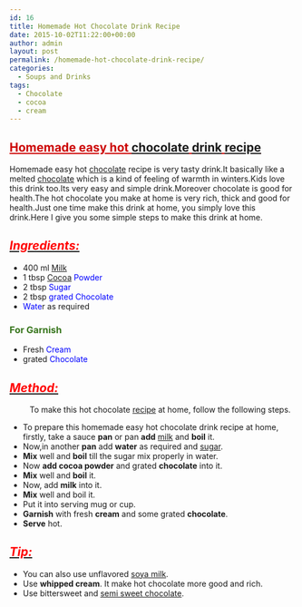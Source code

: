 ```yaml
---
id: 16
title: Homemade Hot Chocolate Drink Recipe
date: 2015-10-02T11:22:00+00:00
author: admin
layout: post
permalink: /homemade-hot-chocolate-drink-recipe/
categories:
  - Soups and Drinks
tags:
  - Chocolate
  - cocoa
  - cream
---
```


## <span style="text-decoration: underline;"><span style="color: #cc0000; text-decoration: underline;">Homemade easy hot [chocolate](http://en.wikipedia.org/wiki/Chocolate "Chocolate") [drink](http://en.wikipedia.org/wiki/Drink "Drink") [recipe](http://en.wikipedia.org/wiki/Chocolate_cake "Chocolate cake")</span></span>

Homemade easy hot [chocolate](http://en.wikipedia.org/wiki/Chocolate "Chocolate") recipe is very tasty drink.It basically like a melted [chocolate](http://en.wikipedia.org/wiki/Chocolate "Chocolate") which is a kind of feeling of warmth in winters.Kids love this drink too.Its very easy and simple drink.Moreover chocolate is good for health.The hot chocolate you make at home is very rich, thick and good for health.Just one time make this drink at home, you simply love this drink.Here I give you some simple steps to make this drink at home.

## _<span style="text-decoration: underline;">**<span style="color: red;">Ingredients:</span>**</span>_

*   400 ml <span style="color: blue;">[Milk](http://en.wikipedia.org/wiki/Coconut_milk "Coconut milk")</span>
*   1 tbsp <span style="color: blue;">[Cocoa](http://en.wikipedia.org/wiki/Hot_chocolate "Hot chocolate") Powder</span>
*   2 tbsp <span style="color: blue;">Sugar</span>
*   2 tbsp <span style="color: blue;">grated Chocolate</span>
*   <span style="color: blue;">Wate</span>r as required

### <span style="color: #38761d;">For Garnish</span>

*   Fresh <span style="color: blue;">Cream</span>
*   grated <span style="color: blue;">Chocolate</span>

## **_<span style="text-decoration: underline;"><span style="color: red;">Method:</span></span>_**

         To make this hot chocolate [recipe](http://en.wikipedia.org/wiki/Chocolate_cake "Chocolate cake") at home, follow the following steps.

*   To prepare this homemade easy hot chocolate drink recipe at home, firstly, take a sauce **pan** or pan **add** [milk](http://en.wikipedia.org/wiki/Milk "Milk") and **boil** it.
*   Now,in another **pan** add **water** as required and [sugar](http://en.wikipedia.org/wiki/Sugar "Sugar").
*   **Mix** well and **boil** till the sugar mix properly in water.
*   Now **add cocoa powder** and grated **chocolate** into it.
*   **Mix** well and **boil** it.
*   Now, add **milk** into it.
*   **Mix** well and boil it.
*   Put it into serving mug or cup.
*   **Garnish** with fresh **cream** and some grated **chocolate**.
*   **Serve** hot.

## **_<u><span style="color: red;">Tip:</span></u>_**

*   You can also use unflavored [soya milk](http://en.wikipedia.org/wiki/Soy_milk "Soy milk").
*   Use **whipped cream**. It make hot chocolate more good and rich.
*   Use bittersweet and [semi sweet chocolate](http://en.wikipedia.org/wiki/Types_of_chocolate "Types of chocolate").
